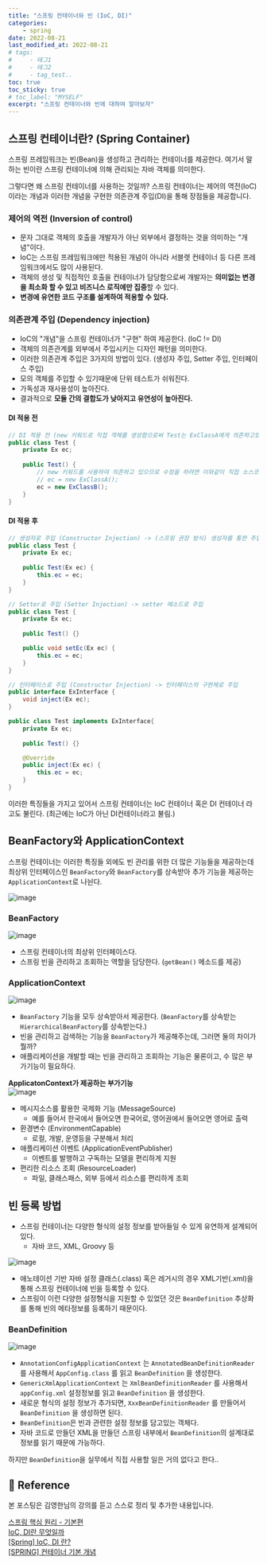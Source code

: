 ```yaml
---
title: "스프링 컨테이너와 빈 (IoC, DI)"
categories: 
    - spring
date: 2022-08-21
last_modified_at: 2022-08-21
# tags:
#     - 태그1
#     - 태그2
#     - tag_test..
toc: true
toc_sticky: true
# toc_label: "MYSELF"
excerpt: "스프링 컨테이너와 빈에 대하여 알아보자"
---
```


## 스프링 컨테이너란? (Spring Container)
스프링 프레임워크는 빈(Bean)을 생성하고 관리하는 컨테이너를 제공한다. 여기서 말하는 빈이란 스프링 컨테이너에 의해 관리되는 자바 객체를 의미한다.

그렇다면 왜 스프링 컨테이너를 사용하는 것일까? 스프링 컨테이너는 제어의 역전(IoC)이라는 개념과 이러한 개념을 구현한 의존관계 주입(DI)을 통해 장점들을 제공합니다.

### 제어의 역전 (Inversion of control)
- 문자 그대로 객체의 호출을 개발자가 아닌 외부에서 결정하는 것을 의미하는 "개념"이다.
- IoC는 스프링 프레임워크에만 적용된 개념이 아니라 서블렛 컨테이너 등 다른 프레임워크에서도 많이 사용된다.
- 객체의 생성 및 직접적인 호출을 컨테이너가 담당함으로써 개발자는 **의미없는 변경을 최소화 할 수 있고 비즈니스 로직에만 집중**할 수 있다.
- **변경에 유연한 코드 구조를 설계하여 적용할 수 있다.**

### 의존관계 주입 (Dependency injection)
- IoC의 "개념"을 스프링 컨테이너가 "구현" 하여 제공한다. (IoC != DI)
- 객체의 의존관계를 외부에서 주입시키는 디자인 패턴을 의미한다.
- 이러한 의존관계 주입은 3가지의 방법이 있다. (생성자 주입, Setter 주입, 인터페이스 주입)
- 모의 객체를 주입할 수 있기때문에 단위 테스트가 쉬워진다.
- 가독성과 재사용성이 높아진다.
- 결과적으로 **모듈 간의 결합도가 낮아지고 유연성이 높아진다.**

#### DI 적용 전
```java
// DI 적용 전 (new 키워드로 직접 객체를 생성함으로써 Test는 ExClassA에게 의존하고있음.)
public class Test {
    private Ex ec;
    
    public Test() {
        // new 키워드를 사용하여 의존하고 있으므로 수정을 하려면 이와같이 직접 소스코드를 수정해야함.
        // ec = new ExClassA();
        ec = new ExClassB();
    }
}
```

#### DI 적용 후
```java
// 생성자로 주입 (Constructor Injection) -> (스프링 권장 방식) 생성자를 통한 주입
public class Test {
    private Ex ec;
    
    public Test(Ex ec) {
        this.ec = ec;
    }
}
```

```java
// Setter로 주입 (Setter Injection) -> setter 메소드로 주입
public class Test {
    private Ex ec;
    
    public Test() {}

    public void setEc(Ex ec) {
        this.ec = ec;
    }
}
```

```java
// 인터페이스로 주입 (Constructor Injection) -> 인터페이스의 구현체로 주입
public interface ExInterface {
    void inject(Ex ec);
}

public class Test implements ExInterface{
    private Ex ec;
    
    public Test() {}

    @Override
    public inject(Ex ec) {
        this.ec = ec;
    }
}
```

이러한 특징들을 가지고 있어서 스프링 컨테이너는 IoC 컨테이너 혹은 DI 컨테이너 라고도 불린다. (최근에는 IoC가 아닌 DI컨테이너라고 불림.)


## BeanFactory와 ApplicationContext
스프링 컨테이너는 이러한 특징들 외에도 빈 관리를 위한 더 많은 기능들을 제공하는데 최상위 인터페이스인 `BeanFactory`와 `BeanFactory`를 상속받아 추가 기능을 제공하는 `ApplicationContext`로 나뉜다.

![image](https://user-images.githubusercontent.com/36228833/185787059-f7ec113f-53b3-4fb9-95ea-d045799e8aaa.png)

### BeanFactory
![image](https://user-images.githubusercontent.com/36228833/185787172-eb918f22-cd0f-4f05-a360-d14f3f05873a.png)
- 스프링 컨테이너의 최상위 인터페이스다.
- 스프링 빈을 관리하고 조회하는 역할을 담당한다. (`getBean()` 메소드를 제공)

### ApplicationContext
![image](https://user-images.githubusercontent.com/36228833/185787436-e75a8f29-7bf9-40c7-bd36-c4c567cb858d.png)
- `BeanFactory` 기능을 모두 상속받아서 제공한다. (`BeanFactory`를 상속받는 `HierarchicalBeanFactory`를 상속받는다.)
- 빈을 관리하고 검색하는 기능을 `BeanFactory`가 제공해주는데, 그러면 둘의 차이가 뭘까?
- 애플리케이션을 개발할 때는 빈을 관리하고 조회하는 기능은 물론이고, 수 많은 부가기능이 필요하다.

**ApplicatonContext가 제공하는 부가기능**<br/>
![image](https://user-images.githubusercontent.com/36228833/185787228-258a3084-2a98-4ba7-be97-54a8a42847e4.png)
- 메시지소스를 활용한 국제화 기능 (MessageSource)
  - 예를 들어서 한국에서 들어오면 한국어로, 영어권에서 들어오면 영어로 출력
- 환경변수 (EnvironmentCapable)
  - 로컬, 개발, 운영등을 구분해서 처리
- 애플리케이션 이벤트 (ApplicationEventPublisher)
  - 이벤트를 발행하고 구독하는 모델을 편리하게 지원
- 편리한 리소스 조회 (ResourceLoader)
  - 파일, 클래스패스, 외부 등에서 리소스를 편리하게 조회

## 빈 등록 방법
- 스프링 컨테이너는 다양한 형식의 설정 정보를 받아들일 수 있게 유연하게 설계되어 있다.
  - 자바 코드, XML, Groovy 등

![image](https://user-images.githubusercontent.com/36228833/185787642-700d8378-1781-407e-8f8b-51b04bf9bf97.png)

- 애노테이션 기반 자바 설정 클래스(.class) 혹은 레거시의 경우 XML기반(.xml)을 통해 스프링 컨테이너에 빈을 등록할 수 있다.
- 스프링이 이런 다양한 설정형식을 지원할 수 있었던 것은 `BeanDefinition` 추상화를 통해 빈의 메타정보를 등록하기 때문이다.

### BeanDefinition
![image](https://user-images.githubusercontent.com/36228833/185788051-bb511af1-2312-4ad8-a6a3-234281ae7e9f.png)
- `AnnotationConfigApplicationContext` 는 `AnnotatedBeanDefinitionReader` 를 사용해서 `AppConfig.class` 를 읽고 `BeanDefinition` 을 생성한다.
- `GenericXmlApplicationContext` 는 `XmlBeanDefinitionReader` 를 사용해서 `appConfig.xml` 설정정보를 읽고 `BeanDefinition` 을 생성한다.
- 새로운 형식의 설정 정보가 추가되면, `XxxBeanDefinitionReader` 를 만들어서 `BeanDefinition` 을 생성하면 된다.
- `BeanDefinition`은 빈과 관련한 설정 정보를 담고있는 객체다.
- 자바 코드로 만들던 XML을 만들던 스프링 내부에서 `BeanDefinition`의 설계대로 정보를 읽기 때문에 가능하다.

하지만 `BeanDefinition`을 실무에서 직접 사용할 일은 거의 없다고 한다..

## 📣 Reference
본 포스팅은 김영한님의 강의를 듣고 스스로 정리 및 추가한 내용입니다.


[스프링 핵심 원리 - 기본편](https://www.inflearn.com/course/%EC%8A%A4%ED%94%84%EB%A7%81-%ED%95%B5%EC%8B%AC-%EC%9B%90%EB%A6%AC-%EA%B8%B0%EB%B3%B8%ED%8E%B8)<br/>
[IoC, DI란 무엇일까](https://biggwang.github.io/2019/08/31/Spring/IoC,%20DI%EB%9E%80%20%EB%AC%B4%EC%97%87%EC%9D%BC%EA%B9%8C/#undefined)<br/>
[[Spring] IoC, DI 란?](https://jobc.tistory.com/30)<br/>
[[SPRING] 컨테이너 기본 개념](https://salty-computer-until-night.tistory.com/34)
